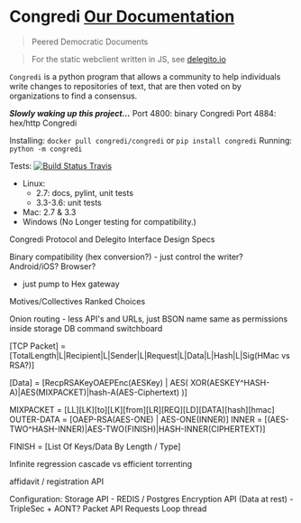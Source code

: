 # Congredi [Our Documentation](//congredi.github.io/congredi/)
> Peered Democratic Documents

> For the static webclient written in JS, see [delegito.io](//delegito.io)

`Congredi` is a python program that allows a community to help
individuals write changes to repositories of text, that are then
voted on by organizations to find a consensus.

***Slowly waking up this project...***
Port 4800: binary Congredi
Port 4884: hex/http Congredi

Installing: `docker pull congredi/congredi` or `pip install congredi`
Running: `python -m congredi`


Tests: [![Build Status Travis](https://travis-ci.org/congredi/congredi.svg?branch=master)](https://travis-ci.org/congredi/congredi)

* Linux:
  * 2.7: docs, pylint, unit tests
  * 3.3-3.6: unit tests
* Mac: 2.7 & 3.3
* Windows (No Longer testing for compatibility.)




Congredi Protocol and Delegito Interface Design Specs

Binary compatibility (hex conversion?) - just control the writer? Android/iOS? Browser?
- just pump to Hex gateway

Motives/Collectives Ranked Choices

Onion routing - less API's and URLs, just BSON
name same as permissions inside storage DB
command switchboard

[TCP Packet] = [TotalLength|L|Recipient|L|Sender|L|Request|L|Data|L|Hash|L|Sig(HMac vs RSA?)]

[Data] = [RecpRSAKeyOAEPEnc(AESKey) | AES( XOR(AESKEY^HASH-A)|AES(MIXPACKET)|hash-A(AES-Ciphertext) )]


MIXPACKET = [LL][LK][to][LK][from][LR][REQ][LD][DATA][hash][hmac]
OUTER-DATA = [OAEP-RSA(AES-ONE) | AES-ONE(INNER)]
INNER = [(AES-TWO^HASH-INNER)|AES-TWO(FINISH)|HASH-INNER(CIPHERTEXT)]

FINISH = [List Of Keys/Data By Length / Type]


Infinite regression cascade vs efficient torrenting

affidavit / registration API

Configuration:
  Storage API - REDIS / Postgres
  Encryption API (Data at rest) - TripleSec + AONT?
  Packet API
  Requests
  Loop thread

